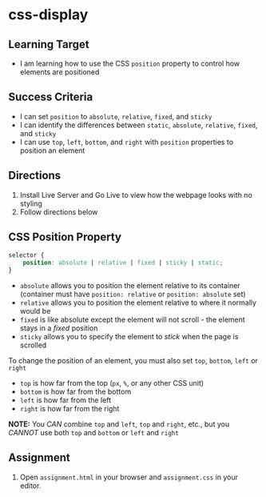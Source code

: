 # css-display

## Learning Target
- I am learning how to use the CSS ```position``` property to control how elements are positioned

## Success Criteria
- I can set ```position``` to ```absolute```, ```relative```, ```fixed```, and ```sticky```
- I can identify the differences between ```static```, ```absolute```, ```relative```, ```fixed```, and ```sticky```
- I can use ```top```, ```left```, ```bottom```, and ```right``` with ```position``` properties to position an element


## Directions
1. Install Live Server and Go Live to view how the webpage looks with no styling
2. Follow directions below

## CSS Position Property
```css
selector {
    position: absolute | relative | fixed | sticky | static;
}
```
- ```absolute``` allows you to position the element relative to its container (container must have ```position: relative``` or ```position: absolute``` set)
- ```relative``` allows you to position the element relative to where it normally would be
- ```fixed``` is like absolute except the element will not scroll - the element stays in a *fixed* position
- ```sticky``` allows you to specify the element to *stick* when the page is scrolled

To change the position of an element, you must also set ```top```, ```bottom```, ```left``` or ```right```
- ```top``` is how far from the top (```px```, ```%```, or any other CSS unit)
- ```bottom``` is how far from the bottom
- ```left``` is how far from the left
- ```right``` is how far from the right

**NOTE:** You *CAN* combine ```top``` and ```left```, ```top``` and ```right```, etc., but you *CANNOT* use both ```top``` and ```bottom``` or ```left``` and ```right```

## Assignment
1. Open ```assignment.html``` in your browser and ```assignment.css``` in your editor.

